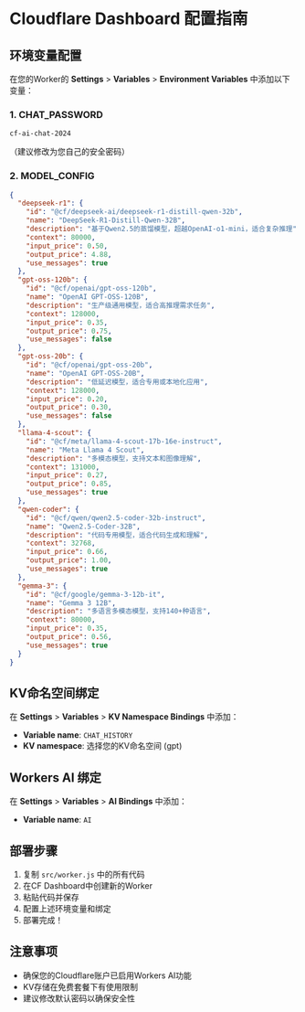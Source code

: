 # Cloudflare Dashboard 配置指南

## 环境变量配置

在您的Worker的 **Settings** > **Variables** > **Environment Variables** 中添加以下变量：

### 1. CHAT_PASSWORD
```
cf-ai-chat-2024
```
（建议修改为您自己的安全密码）

### 2. MODEL_CONFIG
```json
{
  "deepseek-r1": {
    "id": "@cf/deepseek-ai/deepseek-r1-distill-qwen-32b",
    "name": "DeepSeek-R1-Distill-Qwen-32B",
    "description": "基于Qwen2.5的蒸馏模型，超越OpenAI-o1-mini，适合复杂推理",
    "context": 80000,
    "input_price": 0.50,
    "output_price": 4.88,
    "use_messages": true
  },
  "gpt-oss-120b": {
    "id": "@cf/openai/gpt-oss-120b",
    "name": "OpenAI GPT-OSS-120B", 
    "description": "生产级通用模型，适合高推理需求任务",
    "context": 128000,
    "input_price": 0.35,
    "output_price": 0.75,
    "use_messages": false
  },
  "gpt-oss-20b": {
    "id": "@cf/openai/gpt-oss-20b",
    "name": "OpenAI GPT-OSS-20B",
    "description": "低延迟模型，适合专用或本地化应用",
    "context": 128000,
    "input_price": 0.20,
    "output_price": 0.30,
    "use_messages": false
  },
  "llama-4-scout": {
    "id": "@cf/meta/llama-4-scout-17b-16e-instruct",
    "name": "Meta Llama 4 Scout",
    "description": "多模态模型，支持文本和图像理解",
    "context": 131000,
    "input_price": 0.27,
    "output_price": 0.85,
    "use_messages": true
  },
  "qwen-coder": {
    "id": "@cf/qwen/qwen2.5-coder-32b-instruct",
    "name": "Qwen2.5-Coder-32B",
    "description": "代码专用模型，适合代码生成和理解",
    "context": 32768,
    "input_price": 0.66,
    "output_price": 1.00,
    "use_messages": true
  },
  "gemma-3": {
    "id": "@cf/google/gemma-3-12b-it",
    "name": "Gemma 3 12B",
    "description": "多语言多模态模型，支持140+种语言",
    "context": 80000,
    "input_price": 0.35,
    "output_price": 0.56,
    "use_messages": true
  }
}
```

## KV命名空间绑定

在 **Settings** > **Variables** > **KV Namespace Bindings** 中添加：

- **Variable name**: `CHAT_HISTORY`
- **KV namespace**: 选择您的KV命名空间 (gpt)

## Workers AI 绑定

在 **Settings** > **Variables** > **AI Bindings** 中添加：

- **Variable name**: `AI`

## 部署步骤

1. 复制 `src/worker.js` 中的所有代码
2. 在CF Dashboard中创建新的Worker
3. 粘贴代码并保存
4. 配置上述环境变量和绑定
5. 部署完成！

## 注意事项

- 确保您的Cloudflare账户已启用Workers AI功能
- KV存储在免费套餐下有使用限制
- 建议修改默认密码以确保安全性
